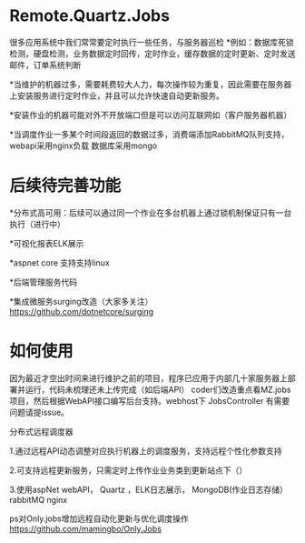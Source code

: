 # Remote.Quartz.Jobs

很多应用系统中我们常常要定时执行一些任务，与服务器巡检
*例如：数据库死锁检测，硬盘检测，业务数据定时回传，定时作业，缓存数据的定时更新、定时发送邮件，订单系统判断

*当维护的机器过多，需要耗费较大人力，每次操作较为重复，因此需要在服务器上安装服务进行定时作业，并且可以允许快速自动更新服务。

*安装作业的机器可能对外不开放端口但是可以访问互联网如（客户服务器机器）

*当调度作业一多某个时间段返回的数据过多，消费端添加RabbitMQ队列支持，webapi采用nginx负载 数据库采用mongo

 
# 后续待完善功能

*分布式高可用：后续可以通过同一个作业在多台机器上通过锁机制保证只有一台执行（进行中）

*可视化报表ELK展示

*aspnet core 支持支持linux

*后端管理服务代码

*集成微服务surging改造（大家多关注）
https://github.com/dotnetcore/surging

 
# 如何使用

因为最近才空出时间来进行维护之前的项目，程序已应用于内部几十家服务器上部署并运行，代码未梳理还未上传完成（如后端API）
coder们改造重点看MZ.jobs项目，然后根据WebAPI接口编写后台支持。webhost下 JobsController
有需要问题请提issue。

 
分布式远程调度器

1.通过远程API动态调整对应执行机器上的调度服务，支持远程个性化参数支持

2.可支持远程更新服务，只需定时上传作业业务类到更新站点下（）

3.使用aspNet webAPI， Quartz ，ELK日志展示， MongoDB(作业日志存储）rabbitMQ nginx



ps对Only.jobs增加远程自动化更新与优化调度操作
https://github.com/mamingbo/Only.Jobs
